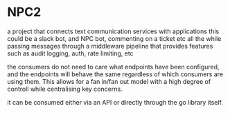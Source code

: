 # NPC2
a project that connects text communication services with applications
this could be a slack bot, and NPC bot, commenting on a ticket etc
all the while passing messages through a middleware pipeline that provides features such as audit logging, auth, rate limiting, etc

the consumers do not need to care what endpoints have been configured, and the endpoints will behave the same regardless of which consumers are using them.  This allows for a fan in/fan out model with a high degree of controll while centralising key concerns.

it can be consumed either via an API or directly through the go library itself.

